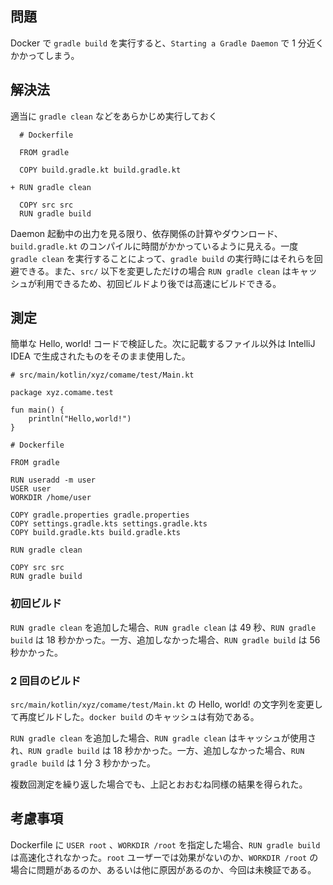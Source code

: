 ## 問題

Docker で `gradle build` を実行すると、`Starting a Gradle Daemon` で 1 分近くかかってしまう。


## 解決法

適当に `gradle clean` などをあらかじめ実行しておく

```
  # Dockerfile

  FROM gradle

  COPY build.gradle.kt build.gradle.kt

+ RUN gradle clean

  COPY src src
  RUN gradle build

```

Daemon 起動中の出力を見る限り、依存関係の計算やダウンロード、`build.gradle.kt` のコンパイルに時間がかかっているように見える。一度 `gradle clean` を実行することによって、`gradle build` の実行時にはそれらを回避できる。また、`src/` 以下を変更しただけの場合 `RUN gradle clean` はキャッシュが利用できるため、初回ビルドより後では高速にビルドできる。


## 測定

簡単な Hello, world! コードで検証した。次に記載するファイル以外は IntelliJ IDEA で生成されたものをそのまま使用した。

```
# src/main/kotlin/xyz/comame/test/Main.kt

package xyz.comame.test

fun main() {
    println("Hello,world!")
}
```

```
# Dockerfile

FROM gradle

RUN useradd -m user
USER user
WORKDIR /home/user

COPY gradle.properties gradle.properties
COPY settings.gradle.kts settings.gradle.kts
COPY build.gradle.kts build.gradle.kts

RUN gradle clean

COPY src src
RUN gradle build
```

### 初回ビルド

`RUN gradle clean` を追加した場合、`RUN gradle clean` は 49 秒、`RUN gradle build` は 18 秒かかった。一方、追加しなかった場合、`RUN gradle build` は 56 秒かかった。

### 2 回目のビルド
`src/main/kotlin/xyz/comame/test/Main.kt` の Hello, world! の文字列を変更して再度ビルドした。`docker build` のキャッシュは有効である。

`RUN gradle clean` を追加した場合、`RUN gradle clean` はキャッシュが使用され、`RUN gradle build` は 18 秒かかった。一方、追加しなかった場合、`RUN gradle build` は 1 分 3 秒かかった。

複数回測定を繰り返した場合でも、上記とおおむね同様の結果を得られた。


## 考慮事項

Dockerfile に `USER root` 、`WORKDIR /root` を指定した場合、`RUN gradle build` は高速化されなかった。`root` ユーザーでは効果がないのか、`WORKDIR /root` の場合に問題があるのか、あるいは他に原因があるのか、今回は未検証である。
